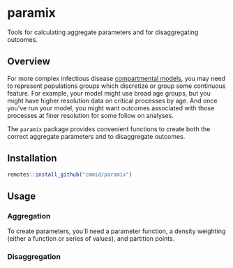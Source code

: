 # paramix

Tools for calculating aggregate parameters and for disaggregating outcomes.

## Overview

For more complex infectious disease [compartmental models](https://en.wikipedia.org/wiki/Compartmental_models_in_epidemiology), you may need to represent populations groups which discretize or group some continuous feature. For example, your model might use broad age groups, but you might have higher resolution data on critical processes by age. And once you've run your model, you might want outcomes associated with those processes at finer resolution for some follow on analyses.

The `paramix` package provides convenient functions to create both the correct aggregate parameters and to disaggregate outcomes.

## Installation

```r
remotes::install_github("cmmid/paramix")
```

## Usage

### Aggregation

To create parameters, you'll need a parameter function, a density weighting (either a function or series of values), and partition points.

### Disaggregation
